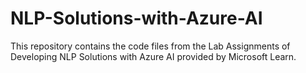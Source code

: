 # NLP-Solutions-with-Azure-AI
This repository contains the code files from the Lab Assignments of Developing NLP Solutions with Azure AI provided by Microsoft Learn. 
